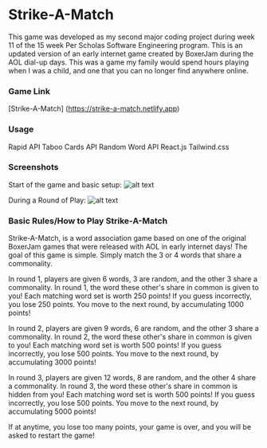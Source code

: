 # Strike-A-Match
This game was developed as my second major coding project during week 11 of the 15 week Per Scholas Software Engineering program. This is an updated version of an early internet game created by BoxerJam during the AOL dial-up days. This was a game my family would spend hours playing when I was a child, and one that you can no longer find anywhere online.

### Game Link

[Strike-A-Match] (https://strike-a-match.netlify.app)

### Usage

Rapid API
Taboo Cards API
Random Word API
React.js
Tailwind.css

### Screenshots

Start of the game and basic setup:
![alt text](https://i.imgur.com/bOYs8Lb.png)

During a Round of Play:
![alt text](https://i.imgur.com/g1k5OgI.png)



### Basic Rules/How to Play Strike-A-Match
Strike-A-Match, is a word association game based on one of the original BoxerJam games that were released with AOL in early internet days!
The goal of this game is simple. Simply match the 3 or 4 words that share a commonality.

In round 1, players are given 6 words, 3 are random, and the other 3 share a commonality. In round 1, the word these other's share in common is given to you! Each matching word set is worth 250 points! If you guess incorrectly, you lose 250 points. You move to the next round, by accumulating 1000 points! 

In round 2, players are given 9 words, 6 are random, and the other 3 share a commonality. In round 2, the word these other's share in common is given to you! Each matching word set is worth 500 points! If you guess incorrectly, you lose 500 points. You move to the next round, by accumulating 3000 points!
        
In round 3, players are given 12 words, 8 are random, and the other 4 share a commonality. In round 3, the word these other's share in common is hidden from you! Each matching word set is worth 500 points! If you guess incorrectly, you lose 500 points. You move to the next round, by accumulating 5000 points!

If at anytime, you lose too many points, your game is over, and you will be asked to restart the game!